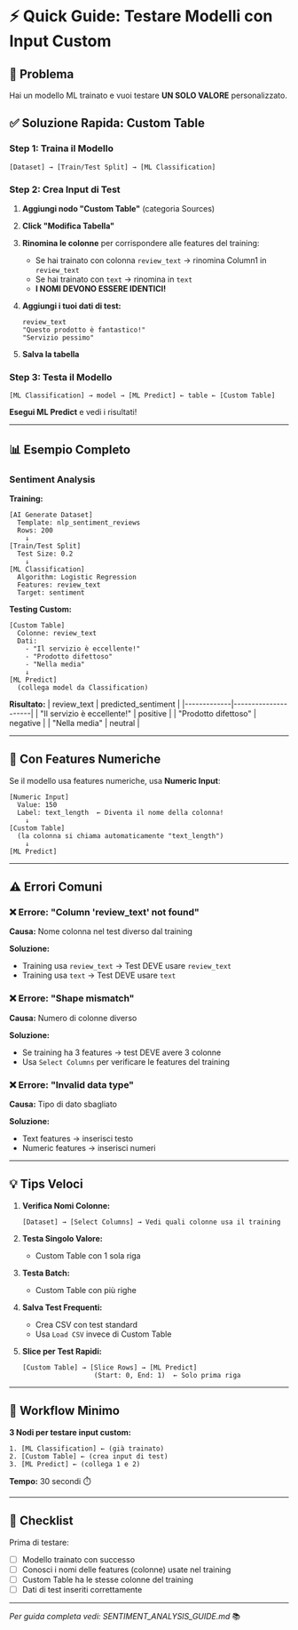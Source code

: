 # ⚡ Quick Guide: Testare Modelli con Input Custom

## 🎯 Problema
Hai un modello ML trainato e vuoi testare **UN SOLO VALORE** personalizzato.

## ✅ Soluzione Rapida: Custom Table

### Step 1: Traina il Modello
```
[Dataset] → [Train/Test Split] → [ML Classification]
```

### Step 2: Crea Input di Test

1. **Aggiungi nodo "Custom Table"** (categoria Sources)

2. **Click "Modifica Tabella"**

3. **Rinomina le colonne** per corrispondere alle features del training:
   - Se hai trainato con colonna `review_text` → rinomina Column1 in `review_text`
   - Se hai trainato con `text` → rinomina in `text`
   - **I NOMI DEVONO ESSERE IDENTICI!**

4. **Aggiungi i tuoi dati di test:**
   ```
   review_text
   "Questo prodotto è fantastico!"
   "Servizio pessimo"
   ```

5. **Salva la tabella**

### Step 3: Testa il Modello

```
[ML Classification] → model → [ML Predict] ← table ← [Custom Table]
```

**Esegui ML Predict** e vedi i risultati!

---

## 📊 Esempio Completo

### Sentiment Analysis

**Training:**
```
[AI Generate Dataset]
  Template: nlp_sentiment_reviews
  Rows: 200
    ↓
[Train/Test Split]
  Test Size: 0.2
    ↓
[ML Classification]
  Algorithm: Logistic Regression
  Features: review_text
  Target: sentiment
```

**Testing Custom:**
```
[Custom Table]
  Colonne: review_text
  Dati:
    - "Il servizio è eccellente!"
    - "Prodotto difettoso"
    - "Nella media"
    ↓
[ML Predict]
  (collega model da Classification)
```

**Risultato:**
| review_text | predicted_sentiment |
|-------------|---------------------|
| "Il servizio è eccellente!" | positive |
| "Prodotto difettoso" | negative |
| "Nella media" | neutral |

---

## 🔢 Con Features Numeriche

Se il modello usa features numeriche, usa **Numeric Input**:

```
[Numeric Input]
  Value: 150
  Label: text_length  ← Diventa il nome della colonna!
    ↓
[Custom Table]
  (la colonna si chiama automaticamente "text_length")
    ↓
[ML Predict]
```

---

## ⚠️ Errori Comuni

### ❌ Errore: "Column 'review_text' not found"
**Causa:** Nome colonna nel test diverso dal training

**Soluzione:**
- Training usa `review_text` → Test DEVE usare `review_text`
- Training usa `text` → Test DEVE usare `text`

### ❌ Errore: "Shape mismatch"
**Causa:** Numero di colonne diverso

**Soluzione:**
- Se training ha 3 features → test DEVE avere 3 colonne
- Usa `Select Columns` per verificare le features del training

### ❌ Errore: "Invalid data type"
**Causa:** Tipo di dato sbagliato

**Soluzione:**
- Text features → inserisci testo
- Numeric features → inserisci numeri

---

## 💡 Tips Veloci

1. **Verifica Nomi Colonne:**
   ```
   [Dataset] → [Select Columns] → Vedi quali colonne usa il training
   ```

2. **Testa Singolo Valore:**
   - Custom Table con 1 sola riga

3. **Testa Batch:**
   - Custom Table con più righe

4. **Salva Test Frequenti:**
   - Crea CSV con test standard
   - Usa `Load CSV` invece di Custom Table

5. **Slice per Test Rapidi:**
   ```
   [Custom Table] → [Slice Rows] → [ML Predict]
                     (Start: 0, End: 1)  ← Solo prima riga
   ```

---

## 🚀 Workflow Minimo

**3 Nodi per testare input custom:**

```
1. [ML Classification] ← (già trainato)
2. [Custom Table] ← (crea input di test)
3. [ML Predict] ← (collega 1 e 2)
```

**Tempo:** 30 secondi ⏱️

---

## 📝 Checklist

Prima di testare:
- [ ] Modello trainato con successo
- [ ] Conosci i nomi delle features (colonne) usate nel training
- [ ] Custom Table ha le stesse colonne del training
- [ ] Dati di test inseriti correttamente

---

*Per guida completa vedi: SENTIMENT_ANALYSIS_GUIDE.md* 📚
